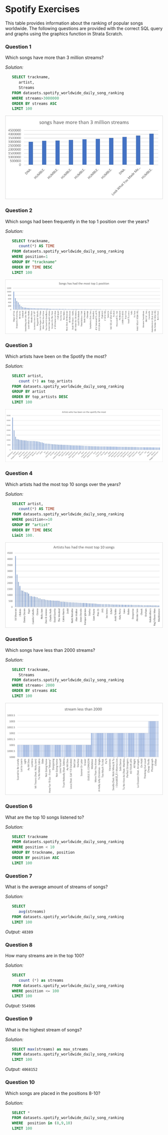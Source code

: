# Spotify Exercises

This table provides information about the ranking of popular songs worldwide. The following questions are provided with the correct
SQL query and graphs using the graphics function in Strata Scratch.

### Question 1
Which songs have more than 3 million streams?

*Solution:*
```sql
   SELECT trackname,
      artist,
      Streams
   FROM datasets.spotify_worldwide_daily_song_ranking
   WHERE streams>3000000
   ORDER BY streams ASC
   LIMIT 100
```
![strata scratch](assets/spotify1.jpg)

### Question 2
Which songs had been frequently in the top 1 position over the years?

*Solution:*
```sql
   SELECT trackname,
      count(*) AS TIME
   FROM datasets.spotify_worldwide_daily_song_ranking
   WHERE position=1
   GROUP BY "trackname"
   ORDER BY TIME DESC
   LIMIT 100 
```
![strata scratch](assets/spotify2.jpg)

### Question 3
Which artists have been on the Spotify the most?

*Solution:*
```sql
   SELECT artist,
      count (*) as top_artists
   FROM datasets.spotify_worldwide_daily_song_ranking
   GROUP BY artist
   ORDER BY top_artists DESC
   LIMIT 100 
```
![strata scratch](assets/spotify3.jpg)

### Question 4
Which artists had the most top 10 songs over the years?

*Solution:*
```sql
   SELECT artist,
      count(*) AS TIME
   FROM datasets.spotify_worldwide_daily_song_ranking
   WHERE position<=10 
   GROUP BY "artist"
   ORDER BY TIME DESC
   Limit 100.
```
![strata scratch](assets/spotify4.jpg)

### Question 5
Which songs have less than 2000 streams?

*Solution:*
```sql
   SELECT trackname,
      Streams
   FROM datasets.spotify_worldwide_daily_song_ranking
   WHERE streams< 2000
   ORDER BY streams ASC
   LIMIT 100
```
![strata scratch](assets/spotify5.jpg)

### Question 6
What are the top 10 songs listened to?

*Solution:*
```sql
   SELECT trackname
   FROM datasets.spotify_worldwide_daily_song_ranking
   WHERE position < 10
   GROUP BY trackname, position
   ORDER BY position ASC
   LIMIT 100
```

### Question 7
What is the average amount of streams of songs?

*Solution:*
```sql
   SELECT
      avg(streams)
   FROM datasets.spotify_worldwide_daily_song_ranking 
   LIMIT 100
```

*Output:* `48389`

### Question 8
How many streams are in the top 100?  

*Solution:*
```sql
   SELECT 
      count (*) as streams
   FROM datasets.spotify_worldwide_daily_song_ranking
   WHERE position <= 100
   LIMIT 100 
```

*Output:* `554906`

### Question 9
What is the highest stream of songs? 

*Solution:*
```sql
   SELECT max(streams) as max_streams
   FROM datasets.spotify_worldwide_daily_song_ranking 
   LIMIT 100 
```

*Output:* `4068152`

### Question 10
Which songs are placed in the positions 8-10?

*Solution:*
```sql
   SELECT *
   FROM datasets.spotify_worldwide_daily_song_ranking 
   WHERE  position in (8,9,10) 
   LIMIT 100
```

